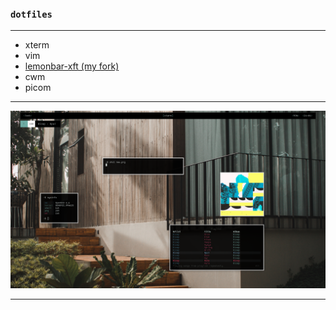 ### `dotfiles`
---

* xterm
* vim
* [lemonbar-xft (my fork)](https://github.com/e-zk/lemonbar-xft)
* cwm
* picom

---

![screenshot](pic.png "rice")

---
